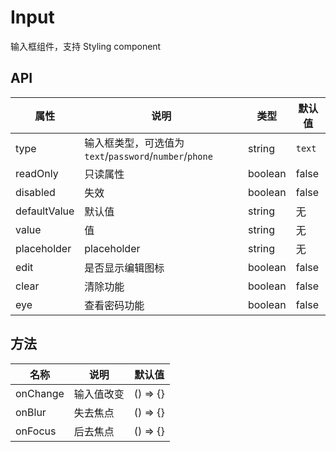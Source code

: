 # Input

输入框组件，支持 Styling component

## API

| 属性         | 说明                                                   | 类型    | 默认值 |
| ------------ | ------------------------------------------------------ | ------- | ------ |
| type         | 输入框类型，可选值为`text`/`password`/`number`/`phone` | string  | `text` |
| readOnly     | 只读属性                                               | boolean | false  |
| disabled     | 失效                                                   | boolean | false  |
| defaultValue | 默认值                                                 | string  | 无     |
| value        | 值                                                     | string  | 无     |
| placeholder  | placeholder                                            | string  | 无     |
| edit         | 是否显示编辑图标                                       | boolean | false  |
| clear        | 清除功能                                               | boolean | false  |
| eye          | 查看密码功能                                           | boolean | false  |

## 方法

| 名称     | 说明       | 默认值   |
| -------- | ---------- | -------- |
| onChange | 输入值改变 | () => {} |
| onBlur   | 失去焦点   | () => {} |
| onFocus  | 后去焦点   | () => {} |
